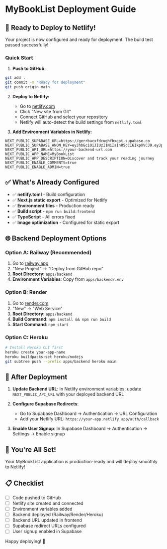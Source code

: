 # MyBookList Deployment Guide

## 🚀 Ready to Deploy to Netlify!

Your project is now configured and ready for deployment. The build test passed successfully!

### Quick Start

1. **Push to GitHub:**
```bash
git add .
git commit -m "Ready for deployment"
git push origin main
```

2. **Deploy to Netlify:**
   - Go to [netlify.com](https://netlify.com)
   - Click "New site from Git"
   - Connect GitHub and select your repository
   - Netlify will auto-detect the build settings from `netlify.toml`

3. **Add Environment Variables in Netlify:**
```
NEXT_PUBLIC_SUPABASE_URL=https://gerrbacxfdcughfbxgpt.supabase.co
NEXT_PUBLIC_SUPABASE_ANON_KEY=eyJhbGciOiJIUzI1NiIsInR5cCI6IkpXVCJ9.eyJpc3MiOiJzdXBhYmFzZSIsInJlZiI6ImdlcnJiYWN4ZmRjdWdoZmJ4Z3B0Iiwicm9sZSI6ImFub24iLCJpYXQiOjE3NTIzNzQ5NjMsImV4cCI6MjA2Nzk1MDk2M30.J24LZQq6g2DpA46__G3tqvk35Y6kiSzsEb4BhJH6vi8
NEXT_PUBLIC_API_URL=https://your-backend-url.com
NEXT_PUBLIC_APP_NAME=MyBookList
NEXT_PUBLIC_APP_DESCRIPTION=Discover and track your reading journey
NEXT_PUBLIC_ENABLE_COMMENTS=true
NEXT_PUBLIC_ENABLE_ADMIN=true
```

## ✅ What's Already Configured

- ✅ **netlify.toml** - Build configuration
- ✅ **Next.js static export** - Optimized for Netlify
- ✅ **Environment files** - Production ready
- ✅ **Build script** - `npm run build:frontend`
- ✅ **TypeScript** - All errors fixed
- ✅ **Image optimization** - Configured for static export

## 🌐 Backend Deployment Options

### Option A: Railway (Recommended)
1. Go to [railway.app](https://railway.app)
2. "New Project" → "Deploy from GitHub repo"
3. **Root Directory**: `apps/backend`
4. **Environment Variables**: Copy from `apps/backend/.env`

### Option B: Render
1. Go to [render.com](https://render.com)
2. "New" → "Web Service"
3. **Root Directory**: `apps/backend`
4. **Build Command**: `npm install && npm run build`
5. **Start Command**: `npm start`

### Option C: Heroku
```bash
# Install Heroku CLI first
heroku create your-app-name
heroku buildpacks:set heroku/nodejs
git subtree push --prefix apps/backend heroku main
```

## 🔧 After Deployment

1. **Update Backend URL**: In Netlify environment variables, update `NEXT_PUBLIC_API_URL` with your deployed backend URL

2. **Configure Supabase Redirects**:
   - Go to Supabase Dashboard → Authentication → URL Configuration
   - Add your Netlify URL: `https://your-app.netlify.app/auth/callback`

3. **Enable User Signup**: In Supabase Dashboard → Authentication → Settings → Enable signup

## 🚀 You're All Set!

Your MyBookList application is production-ready and will deploy smoothly to Netlify!

## 📋 Checklist

- [ ] Code pushed to GitHub
- [ ] Netlify site created and connected
- [ ] Environment variables added
- [ ] Backend deployed (Railway/Render/Heroku)
- [ ] Backend URL updated in frontend
- [ ] Supabase redirect URLs configured
- [ ] User signup enabled in Supabase

Happy deploying! 🎉
